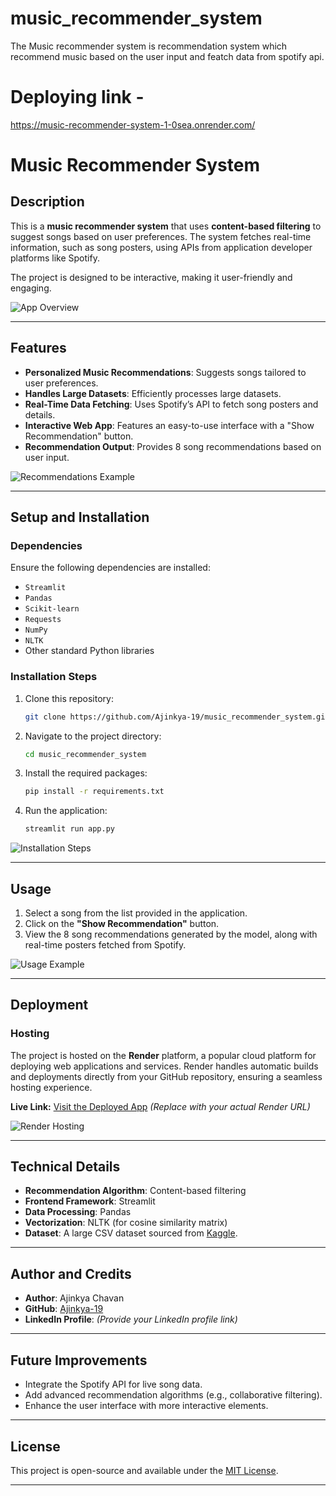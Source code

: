 # music_recommender_system
The Music recommender system is recommendation system which recommend music based on the user input and featch data from spotify api.
# Deploying link -
https://music-recommender-system-1-0sea.onrender.com/
# Music Recommender System

## Description

This is a **music recommender system** that uses **content-based filtering** to suggest songs based on user preferences. The system fetches real-time information, such as song posters, using APIs from application developer platforms like Spotify.

The project is designed to be interactive, making it user-friendly and engaging.

![App Overview]([https://via.placeholder.com/800x400.png?text=App+Overview](https://github.com/Ajinkya-19/music_recommender_system/blob/main/Screenshot%20(126).png))

---

## Features

- **Personalized Music Recommendations**: Suggests songs tailored to user preferences.
- **Handles Large Datasets**: Efficiently processes large datasets.
- **Real-Time Data Fetching**: Uses Spotify’s API to fetch song posters and details.
- **Interactive Web App**: Features an easy-to-use interface with a "Show Recommendation" button.
- **Recommendation Output**: Provides 8 song recommendations based on user input.

![Recommendations Example](https://via.placeholder.com/800x400.png?text=Recommendations+Example)

---

## Setup and Installation

### Dependencies

Ensure the following dependencies are installed:

- `Streamlit`
- `Pandas`
- `Scikit-learn`
- `Requests`
- `NumPy`
- `NLTK`
- Other standard Python libraries

### Installation Steps

1. Clone this repository:
   ```bash
   git clone https://github.com/Ajinkya-19/music_recommender_system.git
   ```
2. Navigate to the project directory:
   ```bash
   cd music_recommender_system
   ```
3. Install the required packages:
   ```bash
   pip install -r requirements.txt
   ```
4. Run the application:
   ```bash
   streamlit run app.py
   ```

![Installation Steps](https://via.placeholder.com/800x400.png?text=Installation+Steps)

---

## Usage

1. Select a song from the list provided in the application.
2. Click on the **"Show Recommendation"** button.
3. View the 8 song recommendations generated by the model, along with real-time posters fetched from Spotify.

![Usage Example](https://via.placeholder.com/800x400.png?text=Usage+Example)

---

## Deployment

### Hosting

The project is hosted on the **Render** platform, a popular cloud platform for deploying web applications and services. Render handles automatic builds and deployments directly from your GitHub repository, ensuring a seamless hosting experience.

**Live Link:** [Visit the Deployed App](#) *(Replace with your actual Render URL)*

![Render Hosting](https://via.placeholder.com/800x400.png?text=Render+Hosting)

---

## Technical Details

- **Recommendation Algorithm**: Content-based filtering
- **Frontend Framework**: Streamlit
- **Data Processing**: Pandas
- **Vectorization**: NLTK (for cosine similarity matrix)
- **Dataset**: A large CSV dataset sourced from [Kaggle](https://www.kaggle.com).

---

## Author and Credits

- **Author**: Ajinkya Chavan
- **GitHub**: [Ajinkya-19](https://github.com/Ajinkya-19)
- **LinkedIn Profile**: *(Provide your LinkedIn profile link)*

---

## Future Improvements

- Integrate the Spotify API for live song data.
- Add advanced recommendation algorithms (e.g., collaborative filtering).
- Enhance the user interface with more interactive elements.

---

## License

This project is open-source and available under the [MIT License](LICENSE).

---

